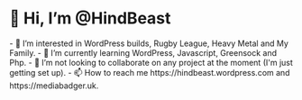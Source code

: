 <h1>👋 Hi, I’m @HindBeast</h1>
- 👀 I’m interested in WordPress builds, Rugby League, Heavy Metal and My Family.
- 🌱 I’m currently learning WordPress, Javascript, Greensock and Php.
- 💞️ I’m not looking to collaborate on any project at the moment (I'm just getting set up).
- 📫 How to reach me https://hindbeast.wordpress.com and https://mediabadger.uk.

<!---
HindBeast/HindBeast is a ✨ special ✨ repository because its `README.md` (this file) appears on your GitHub profile.
You can click the Preview link to take a look at your changes.
--->
